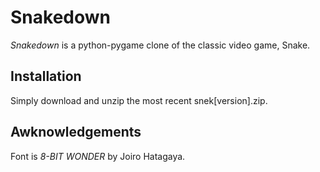 # Snakedown

*Snakedown* is a python-pygame clone of the classic video game, Snake.

## Installation

Simply download and unzip the most recent snek[version].zip.

## Awknowledgements

Font is *8-BIT WONDER* by Joiro Hatagaya.
